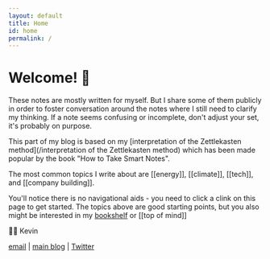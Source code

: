 ```yaml
---
layout: default
title: Home
id: home
permalink: /
---
```

# Welcome! 🌱

These notes are mostly written for myself. But I share some of them publicly in order to foster conversation around the notes where I still need to clarify my thinking. If a note seems confusing or incomplete, don't adjust your set, it's probably on purpose.

This part of my blog is based on my [interpretation of the Zettlekasten method](/interpretation of the Zettlekasten method) which has been made popular by the book "How to Take Smart Notes".

The most common topics I write about are [[energy]], [[climate]], [[tech]], and [[company building]].

You'll notice there is no navigational aids - you need to click a clink on this page to get started. The topics above are good starting points, but you also might be interested in my [bookshelf](/bookshelf) or [[top of mind]]


👋🏻 Kevin

[email](mailto:kevin.stevens@inteliscapital.com) | [main blog](https://www.kevindstevens.com/) | [Twitter](https://twitter.com/kevindstevens)
